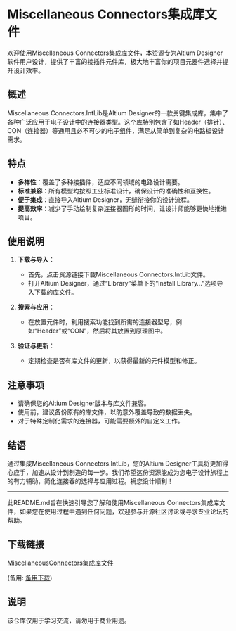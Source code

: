 # Miscellaneous Connectors集成库文件

欢迎使用Miscellaneous Connectors集成库文件，本资源专为Altium Designer软件用户设计，提供了丰富的接插件元件库，极大地丰富你的项目元器件选择并提升设计效率。

## 概述

Miscellaneous Connectors.IntLib是Altium Designer的一款关键集成库，集中了各种广泛应用于电子设计中的连接器类型。这个库特别包含了如Header（排针）、CON（连接器）等通用且必不可少的电子组件，满足从简单到复杂的电路板设计需求。

## 特点

- **多样性**：覆盖了多种接插件，适应不同领域的电路设计需要。
- **标准兼容**：所有模型均按照工业标准设计，确保设计的准确性和互换性。
- **便于集成**：直接导入Altium Designer，无缝衔接你的设计流程。
- **提高效率**：减少了手动绘制复杂连接器图形的时间，让设计师能够更快地推进项目。

## 使用说明

1. **下载与导入**：
   - 首先，点击资源链接下载Miscellaneous Connectors.IntLib文件。
   - 打开Altium Designer，通过“Library”菜单下的“Install Library…”选项导入下载的库文件。

2. **搜索与应用**：
   - 在放置元件时，利用搜索功能找到所需的连接器型号，例如“Header”或“CON”，然后将其放置到原理图中。
   
3. **验证与更新**：
   - 定期检查是否有库文件的更新，以获得最新的元件模型和修正。

## 注意事项

- 请确保您的Altium Designer版本与库文件兼容。
- 使用前，建议备份原有的库文件，以防意外覆盖导致的数据丢失。
- 对于特殊定制化需求的连接器，可能需要额外的自定义工作。

## 结语

通过集成Miscellaneous Connectors.IntLib，您的Altium Designer工具将更加得心应手，加速从设计到制造的每一步。我们希望这份资源能成为您电子设计旅程上的有力辅助，简化连接器的选择与应用过程。祝您设计顺利！

---

此README.md旨在快速引导您了解和使用Miscellaneous Connectors集成库文件，如果您在使用过程中遇到任何问题，欢迎参与开源社区讨论或寻求专业论坛的帮助。

## 下载链接
[MiscellaneousConnectors集成库文件](https://pan.quark.cn/s/bdf29c516cf7) 

(备用: [备用下载](https://pan.baidu.com/s/1nEpZKITJ3Xrx0lvlNJX6BA?pwd=1234))

## 说明

该仓库仅用于学习交流，请勿用于商业用途。

